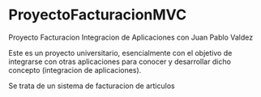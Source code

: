 # ProyectoFacturacionMVC
Proyecto Facturacion Integracion de Aplicaciones con Juan Pablo Valdez

Este es un proyecto universitario, esencialmente con el objetivo de integrarse con otras aplicaciones para conocer y desarrollar dicho concepto (integracion de aplicaciones).

Se trata de un sistema de facturacion de articulos
